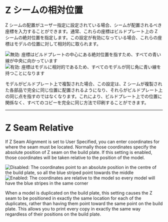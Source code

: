 Z シームの相対位置
====
Z シームの配置がユーザー指定に設定されている場合、シームが配置されるべき座標を入力することができます。通常、これらの座標はビルドプレート上の Z シームの絶対位置を指定します。この設定が有効になっている場合、これらの座標はモデルの位置に対して相対的に取られます。

![無効: 座標はビルドプレートの中心にある絶対位置を指すため、すべての青い線が中央に向かっています](../images/z_seam_relative_disabled.png)
![有効: 座標はモデルに相対的であるため、すべてのモデルが同じ角に青い線を持つことになります](../images/z_seam_relative_enabled.png)

モデルがビルドプレート上で複製された場合、この設定は、Z シームが複製された各部品で完全に同じ位置に配置されるようになり、それらがビルドプレート上の同じ点を指すのではなくなります。これにより、ビルドプレート上での位置に関係なく、すべてのコピーを完全に同じ方法で印刷することができます。

---

Z Seam Relative
====
If Z Seam Alignment is set to User Specified, you can enter coordinates for where the seam must be located. Normally those coordinates specify the absolute position of Z seam on the build plate. If this setting is enabled, those coordinates will be taken relative to the position of the model.

![Disabled: The coordinates point to an absolute position in the centre of the build plate, so all the blue striped point towards the middle](../images/z_seam_relative_disabled.png)
![Enabled: The coordinates are relative to the model so every model will have the blue stripes in the same corner](../images/z_seam_relative_enabled.png)

When a model is duplicated on the build plate, this setting causes the Z seam to be positioned in exactly the same location for each of the duplicates, rather than having them point toward the same point on the build plate. This allows you to print every copy in exactly the same way regardless of their positions on the build plate.
